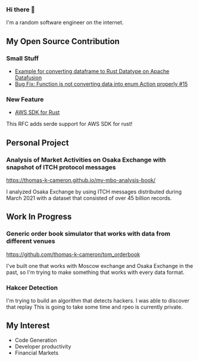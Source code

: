 ### Hi there 👋
I'm a random software engineer on the internet.

## My Open Source Contribution
### Small Stuff
- [Example for converting dataframe to Rust Datatype on Apache Datafusion](https://github.com/apache/arrow-datafusion/pull/2969)
- [Bug Fix: Function is not converting data into enum Action properly #15](https://github.com/databento/dbn/pull/15)
### New Feature
- [AWS SDK for Rust](https://github.com/awslabs/smithy-rs/blob/main/design/src/rfcs/rfc0030_serialization_and_deserialization.md)

This RFC adds serde support for AWS SDK for rust!

## Personal Project
### Analysis of Market Activities on Osaka Exchange with snapshot of ITCH protocol messages
https://thomas-k-cameron.github.io/my-mbo-analysis-book/

I analyzed Osaka Exchange by using ITCH messages distributed during March 2021 with a dataset that consisted of over 45 billion records. 

## Work In Progress
### Generic order book simulator that works with data from different venues
https://github.com/thomas-k-cameron/tom_orderbook

I've built one that works with Moscow exchange and Osaka Exchange in the past, so I'm trying to make something that works with every data format.

### Hakcer Detection
I'm trying to build an algorithm that detects hackers. 
I was able to discover that replay 
This is going to take some time and rpeo is currently private.


## My Interest
- Code Generation
- Developer productivity
- Financial Markets
